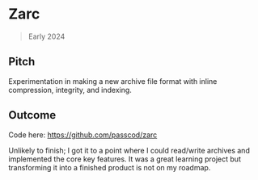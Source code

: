 # Zarc

> Early 2024

## Pitch

Experimentation in making a new archive file format with inline compression, integrity, and indexing.

## Outcome

Code here: <https://github.com/passcod/zarc>

Unlikely to finish; I got it to a point where I could read/write archives and
implemented the core key features. It was a great learning project but
transforming it into a finished product is not on my roadmap.
